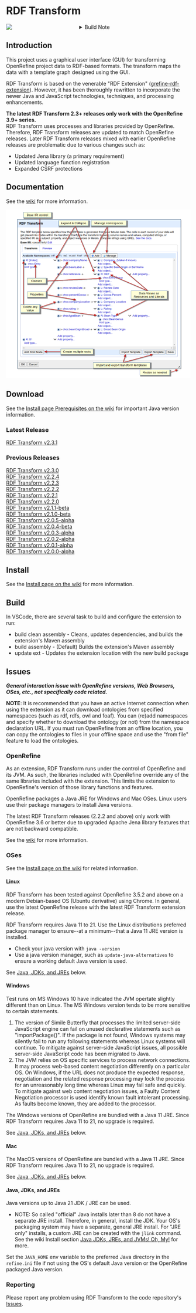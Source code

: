 <!--
 *  README Markdown
 *
 *  The RDF Transform Project ReadMe Markdown.
 *
 *  Copyright 2025 Keven L. Ates
 *
 *  Licensed under the Apache License, Version 2.0 (the "License");
 *  you may not use this file except in compliance with the License.
 *  You may obtain a copy of the License at
 *
 *      http://www.apache.org/licenses/LICENSE-2.0
 *
 *  Unless required by applicable law or agreed to in writing, software
 *  distributed under the License is distributed on an "AS IS" BASIS,
 *  WITHOUT WARRANTIES OR CONDITIONS OF ANY KIND, either express or implied.
 *  See the License for the specific language governing permissions and
 *  limitations under the License.
 *
-->

# RDF Transform
<div align="left">
  <a target="_blank" rel="noopener noreferrer" href="https://github.com/AtesComp/rdf-transform/actions/workflows/maven.yml">
    <img align="left" width="200px" src="https://github.com/AtesComp/rdf-transform/workflows/Java%20CI%20with%20Maven/badge.svg" />
  </a>
  <img align="left" />
</div>
<details><summary>Build Note</summary>On failed builds, Maven repositories may need to be reset. Review Actions tab for issues. If needed, run the "Maven Reset Dependencies" workflow.</details>

## Introduction
This project uses a graphical user interface (GUI) for transforming OpenRefine project data to RDF-based formats. The transform maps the data with a template graph designed using the GUI.

RDF Transform is based on the venerable "RDF Extension" ([grefine-rdf-extension](https://github.com/stkenny/grefine-rdf-extension)). However, it has been thoroughly rewritten to incorporate the newer Java and JavaScript technologies, techniques, and processing enhancements.

**The latest RDF Transform 2.3+ releases only work with the OpenRefine 3.9+ series.**<br />
RDF Transform uses processes and libraries provided by OpenRefine. Therefore, RDF Transform releases are updated to match OpenRefine releases. Later RDF Transform releases mixed with earlier OpenRefine releases are problematic due to various changes such as:
* Updated Jena library (a primary requirement)
* Updated language function registration
* Expanded CSRF protections

## Documentation
See the [wiki](https://github.com/AtesComp/rdf-transform/wiki) for more information.

![](website/images/rdf-transform_annotated.png)

## Download
See the [Install page Prerequisites on the wiki](https://github.com/AtesComp/rdf-transform/wiki/Install#prerequisites) for important Java version information.

<!-- RDF Transform Version Control -->
### Latest Release
[RDF Transform v2.3.1](https://github.com/AtesComp/rdf-transform/releases/download/v2.3.1/rdf-transform-2.3.1.zip)

### Previous Releases
[RDF Transform v2.3.0](https://github.com/AtesComp/rdf-transform/releases/download/v2.3.0/rdf-transform-2.3.0.zip)<br />
[RDF Transform v2.2.4](https://github.com/AtesComp/rdf-transform/releases/download/v2.2.4/rdf-transform-2.2.4.zip)<br />
[RDF Transform v2.2.3](https://github.com/AtesComp/rdf-transform/releases/download/v2.2.3/rdf-transform-2.2.3.zip)<br />
[RDF Transform v2.2.2](https://github.com/AtesComp/rdf-transform/releases/download/v2.2.2/rdf-transform-2.2.2.zip)<br />
[RDF Transform v2.2.1](https://github.com/AtesComp/rdf-transform/releases/download/v2.2.1/rdf-transform-2.2.1.zip)<br />
[RDF Transform v2.2.0](https://github.com/AtesComp/rdf-transform/releases/download/v2.2.0/rdf-transform-2.2.0.zip)<br />
[RDF Transform v2.1.1-beta](https://github.com/AtesComp/rdf-transform/releases/download/v2.1.1-beta/rdf-transform-2.1.1.zip)<br />
[RDF Transform v2.1.0-beta](https://github.com/AtesComp/rdf-transform/releases/download/v2.1.0-beta/rdf-transform-2.1.0.zip)<br />
[RDF Transform v2.0.5-alpha](https://github.com/AtesComp/rdf-transform/releases/download/v2.0.5-alpha/rdf-transform-2.0.5.zip)<br />
[RDF Transform v2.0.4-beta](https://github.com/AtesComp/rdf-transform/releases/download/v2.0.4-beta/rdf-transform-2.0.4.zip)<br />
[RDF Transform v2.0.3-alpha](https://github.com/AtesComp/rdf-transform/releases/download/v2.0.3-alpha/rdf-transform-2.0.3.zip)<br />
[RDF Transform v2.0.2-alpha](https://github.com/AtesComp/rdf-transform/releases/download/v2.0.2-alpha/rdf-transform-2.0.2.zip)<br />
[RDF Transform v2.0.1-alpha](https://github.com/AtesComp/rdf-transform/releases/download/v2.0.1-alpha/rdf-transform-2.0.1.zip)<br />
[RDF Transform v2.0.0-alpha](https://github.com/AtesComp/rdf-transform/releases/download/v2.0.0-alpha/rdf-transform-2.0.0.zip)

## Install
See the [Install page on the wiki](https://github.com/AtesComp/rdf-transform/wiki/Install) for more information.

## Build
In VSCode, there are several task to build and configure the extension to run:
* build clean assembly - Cleans, updates dependencies, and builds the extension's Maven assembly
* build assembly - (Default) Builds the extension's Maven assembly
* update ext - Updates the extension location with the new build package

## Issues
***General interaction issue with OpenRefine versions, Web Browsers, OSes, etc., not specifically code related.***

**NOTE**: It is recommended that you have an active Internet connection when using the extension as it can download ontologies from specified namespaces (such as rdf, rdfs, owl and foaf). You can (re)add namespaces and specify whether to download the ontology (or not) from the namespace declaration URL. If you must run OpenRefine from an offline location, you can copy the ontologies to files in your offline space and use the "from file" feature to load the ontologies.

### OpenRefine
As an extension, RDF Transform runs under the control of OpenRefine and its JVM. As such, the libraries included with OpenRefine override any of the same libraries included with the extension. This limits the extension to OpenRefine's version of those library functions and features.

OpenRefine packages a Java JRE for Windows and Mac OSes. Linux users use their package managers to install Java versions.

The latest RDF Transform releases (2.2.2 and above) only work with OpenRefine 3.6 or better due to upgraded Apache Jena library features that are not backward compatible.

See the [wiki](https://github.com/AtesComp/rdf-transform/wiki) for more information.

### OSes
See the [Install page on the wiki](https://github.com/AtesComp/rdf-transform/wiki/Install) for related information.

#### Linux
RDF Transform has been tested against OpenRefine 3.5.2 and above on a modern Debian-based OS (Ubuntu derivative) using Chrome. In general, use the latest OpenRefine release with the latest RDF Transform extension release.

RDF Transform requires Java 11 to 21. Use the Linux distributions preferred package manager to ensure--at a minimum--that a Java 11 JRE version is installed.
* Check your java version with `java -version`
* Use a java version manager, such as `update-java-alternatives` to ensure a working default Java version is used.

See [Java, JDKs, and JREs](#java-jdks-and-jres) below.

#### Windows
Test runs on MS Windows 10 have indicated the JVM opertate slightly different than on Linux. The MS Windows version tends to be more sensitive to certain statements.
1. The version of Simile Butterfly that processes the limited server-side JavaScript engine can fail on unused declarative statements such as "importPackage()". If the package is not found, Windows systems may silently fail to run any following statements whereas Linux systems will continue. To mitigate against server-side JavaScript issues, all possible server-side JavaScript code has been migrated to Java.
2. The JVM relies on OS specific services to process network connections. It may process web-based content negotiation differently on a particular OS. On Windows, if the URL does not produce the expected response, negotiation and the related response processing may lock the process for an unreasonably long time whereas Linux may fail safe and quickly. To mitigate against web content negotiation issues, a Faulty Content Negotiation processor is used identify known fault intolerant processing.  As faults become known, they are added to the processor.

The Windows versions of OpenRefine are bundled with a Java 11 JRE. Since RDF Transform requires Java 11 to 21, no upgrade is required.

See [Java, JDKs, and JREs](#java-jdks-and-jres) below.

#### Mac
The MacOS versions of OpenRefine are bundled with a Java 11 JRE. Since RDF Transform requires Java 11 to 21, no upgrade is required.

See [Java, JDKs, and JREs](#java-jdks-and-jres) below.

#### Java, JDKs, and JREs
Java versions up to Java 21 JDK / JRE can be used.

* NOTE: So called "official" Java installs later than 8 do not have a separate JRE install. Therefore, in general, install the JDK. Your OS's packaging system may have a separate, general JRE install. For "JRE only" installs, a custom JRE can be created with the `jlink` command. See the wiki Install section [Java JDKs, JREs, and JVMs! Oh, My!](https://github.com/AtesComp/rdf-transform/wiki/Install#java-jdks-jres-and-jvms-oh-my) for more.

Set the `JAVA_HOME` env variable to the preferred Java directory in the `refine.ini` file if not using the OS's default Java version or the OpenRefine packaged Java version.

### Reporting
Please report any problem using RDF Transform to the code repository's [Issues](https://github.com/AtesComp/rdf-transform/issues).
